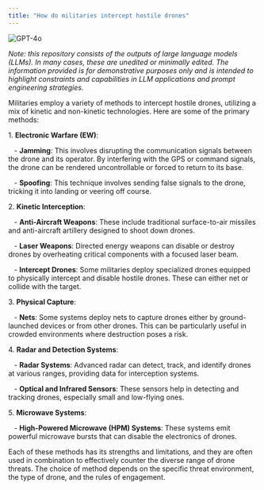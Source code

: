 ```yaml
---
title: "How do militaries intercept hostile drones"
---
```

![GPT-4o](https://img.shields.io/badge/GPT--4o-3333FF?style=for-the-badge&logo=openai&logoColor=white)



*Note: this repository consists of the outputs of large language models (LLMs). In many cases, these are unedited or minimally edited. The information provided is for demonstrative purposes only and is intended to highlight constraints and capabilities in LLM applications and prompt engineering strategies.*




Militaries employ a variety of methods to intercept hostile drones, utilizing a mix of kinetic and non-kinetic technologies. Here are some of the primary methods:<br>

1\. **Electronic Warfare (EW)**:

   - **Jamming**: This involves disrupting the communication signals between the drone and its operator. By interfering with the GPS or command signals, the drone can be rendered uncontrollable or forced to return to its base.

   - **Spoofing**: This technique involves sending false signals to the drone, tricking it into landing or veering off course.<br>

2\. **Kinetic Interception**:

   - **Anti-Aircraft Weapons**: These include traditional surface-to-air missiles and anti-aircraft artillery designed to shoot down drones.

   - **Laser Weapons**: Directed energy weapons can disable or destroy drones by overheating critical components with a focused laser beam.

   - **Intercept Drones**: Some militaries deploy specialized drones equipped to physically intercept and disable hostile drones. These can either net or collide with the target.<br>

3\. **Physical Capture**:

   - **Nets**: Some systems deploy nets to capture drones either by ground-launched devices or from other drones. This can be particularly useful in crowded environments where destruction poses a risk.<br>

4\. **Radar and Detection Systems**:

   - **Radar Systems**: Advanced radar can detect, track, and identify drones at various ranges, providing data for interception systems.

   - **Optical and Infrared Sensors**: These sensors help in detecting and tracking drones, especially small and low-flying ones.<br>

5\. **Microwave Systems**:

   - **High-Powered Microwave (HPM) Systems**: These systems emit powerful microwave bursts that can disable the electronics of drones.<br>

Each of these methods has its strengths and limitations, and they are often used in combination to effectively counter the diverse range of drone threats. The choice of method depends on the specific threat environment, the type of drone, and the rules of engagement.